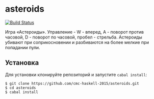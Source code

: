 # asteroids

[![Build Status](https://travis-ci.org/cmc-haskell-2015/asteroids.svg?branch=master)](https://travis-ci.org/cmc-haskell-2015/asteroids)

Игра «Астероиды».
Управление - W - вперед, A - поворот против часовой, D - поворот по часовой, пробел - стрельба. Астероиды убивают при соприкосновении и разбиваются на более мелкие при попадании пули.
## Установка

Для установки клонируйте репозиторий и запустите `cabal install`:

```
$ git clone https://github.com/cmc-haskell-2015/asteroids.git
$ cd asteroids
$ cabal install
```

